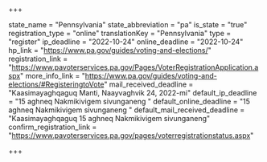 +++

state_name = "Pennsylvania"
state_abbreviation = "pa"
is_state = "true"
registration_type = "online"
translationKey = "Pennsylvania"
type = "register"
ip_deadline = "2022-10-24"
online_deadline = "2022-10-24"
hp_link = "https://www.pa.gov/guides/voting-and-elections/"
registration_link = "https://www.pavoterservices.pa.gov/Pages/VoterRegistrationApplication.aspx"
more_info_link = "https://www.pa.gov/guides/voting-and-elections/#RegisteringtoVote"
mail_received_deadline = "Kaasimayaghqaguq Manti, Naayvaghvik 24, 2022-mi"
default_ip_deadline = "15 aghneq Nakmikivigem sivunganeng "
default_online_deadline = "15 aghneq Nakmikivigem sivunganeng "
default_mail_received_deadline = "Kaasimayaghqaguq 15 aghneq Nakmikivigem sivunganeng"
confirm_registration_link = "https://www.pavoterservices.pa.gov/pages/voterregistrationstatus.aspx"

+++